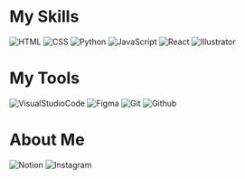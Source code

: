 # My Skills

![HTML](http://img.shields.io/badge/-HTML-E34F26?style=for-the-badge&logo=html5&logoColor=white)
![CSS](http://img.shields.io/badge/-CSS-blue?style=for-the-badge&logo=css3)
![Python](http://img.shields.io/badge/-Python-lightgray?style=for-the-badge&logo=python)
![JavaScript](http://img.shields.io/badge/-JavaScript-%23F7DF1C?style=for-the-badge&logo=javascript&logoColor=000000&labelColor=%23F7DF1C&color=%23FFCE5A)
![React](http://img.shields.io/badge/-React-black?style=for-the-badge&logo=react&logoColor=blue)
<img alt="Illustrator" src ="https://img.shields.io/badge/Illustrator-FF9A00.svg?&style=for-the-badge&logo=adobeillustrator&logoColor=white"/>

# My Tools

![VisualStudioCode](http://img.shields.io/badge/-Visual_studio_code-blue?style=for-the-badge&logo=visualstudiocode)
![Figma](http://img.shields.io/badge/-Figma-F24E1E?style=for-the-badge&logo=figma&logoColor=white)
![Git](http://img.shields.io/badge/-Git-43853d?style=for-the-badge&logo=git&logoColor=ffffff)
![Github](http://img.shields.io/badge/-Github-black?style=for-the-badge&logo=github)

# About Me

![Notion](http://img.shields.io/badge/-Notion-black?style=for-the-badge&logo=notion)
<img alt="Instagram" src ="https://img.shields.io/badge/Instagram-E4405F.svg?&style=for-the-badge&logo=instagram&logoColor=white" href="https://www.instagram.com/2cham_ny/" />


<!--
**chamny20/chamny20** is a ✨ _special_ ✨ repository because its `README.md` (this file) appears on your GitHub profile.

Here are some ideas to get you started:

- 🔭 I’m currently working on ...
- 🌱 I’m currently learning ...
- 👯 I’m looking to collaborate on ...
- 🤔 I’m looking for help with ...
- 💬 Ask me about ...
- 📫 How to reach me: ...
- 😄 Pronouns: ...
- ⚡ Fun fact: ...
-->
